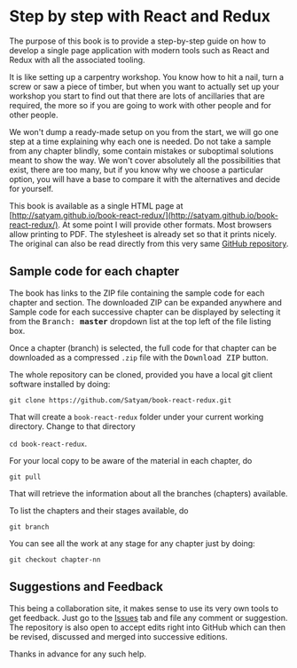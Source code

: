 # Step by step with React and Redux

The purpose of this book is to provide a step-by-step guide on how to develop a single page application with modern tools such as React and Redux with all the associated tooling.

It is like setting up a carpentry workshop.  You know how to hit a nail, turn a screw or saw a piece of timber, but when you want to actually set up your workshop you start to find out that there are lots of ancillaries that are required, the more so if you are going to work with other people and for other people.

We won't dump a ready-made setup on you from the start, we will go one step at a time explaining why each one is needed.  Do not take a sample from any chapter blindly, some contain mistakes or suboptimal solutions meant to show the way.  We won't cover absolutely all the possibilities that exist, there are too many, but if you know why we choose a particular option, you will have a base to compare it with the alternatives and decide for yourself.

This book is available as a single HTML page at [http://satyam.github.io/book-react-redux/](http://satyam.github.io/book-react-redux/). At some point I will provide other formats. Most browsers allow printing to PDF.  The stylesheet is already set so that it prints nicely. The original can also be read directly from this very same [GitHub repository](https://github.com/Satyam/book-react-redux/tree/master/manuscript).

## Sample code for each chapter

The book has links to the ZIP file containing the sample code for each chapter and section. The downloaded ZIP can be expanded anywhere and 
Sample code for each successive chapter can be displayed by selecting it from the <kbd>Branch: **master**</kbd> dropdown list at the top left of the file listing box.

Once a chapter (branch) is selected, the full code for that chapter can be downloaded as a compressed `.zip` file with the <kbd>Download ZIP</kbd> button.

The whole repository can be cloned, provided you have a local git client software installed by doing:

`git clone https://github.com/Satyam/book-react-redux.git`

That will create a `book-react-redux` folder under your current working directory.  Change to that directory

`cd book-react-redux`.

For your local copy to be aware of the material in each chapter, do

`git pull`

That will retrieve the information about all the branches (chapters) available.

To list the chapters and their stages available, do

`git branch`

You can see all the work at any stage for any chapter just by doing:

`git checkout chapter-nn`

## Suggestions and Feedback

This being a collaboration site, it makes sense to use its very own tools to get feedback.  Just go to the [Issues](https://github.com/Satyam/book-react-redux/issues) tab and file any comment or suggestion.  The repository is also open to accept edits right into GitHub which can then be revised, discussed and merged into successive editions.

Thanks in advance for any such help.
